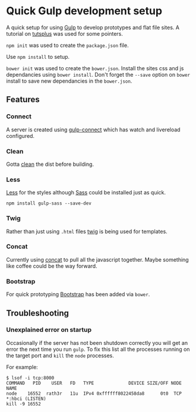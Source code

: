 # Quick Gulp development setup

A quick setup for using [Gulp][1] to develop prototypes and
flat file sites. A tutorial on [tutsplus][2] was used for some pointers.

`npm init` was used to create the `package.json` file.

Use `npm install` to setup.

`bower init` was used to create the `bower.json`. Install the sites css and js
dependancies using `bower install`. Don't forget the `--save` option on `bower`
install to save new dependancies in the `bower.json`.

## Features

### Connect

A server is created using [gulp-connect][3] which has watch and livereload
configured.

### Clean

Gotta [clean][8] the dist before building.

### Less

[Less][4] for the styles although [Sass][5] could be installed just as quick.

    npm install gulp-sass --save-dev

### Twig

Rather than just using `.html` files [twig][6] is being used for templates.

### Concat

Currently using [concat][7] to pull all the javascript together. Maybe something
like coffee could be the way forward.

### Bootstrap

For quick prototyping [Bootstrap][9] has been added via `bower`.

## Troubleshooting

### Unexplained error on startup

Occasionally if the server has not been shutdown correctly you will get an error
the next time you run `gulp`. To fix this list all the processes running on the
target port and `kill` the `node` processes.

For example:

    $ lsof -i tcp:8000
    COMMAND   PID    USER   FD   TYPE             DEVICE SIZE/OFF NODE NAME
    node    16552  rath3r   11u  IPv4 0xffffff8022458da8      0t0  TCP *:hbci (LISTEN)
    kill -9 16552

[1]:http://gulpjs.com/
[2]:http://code.tutsplus.com/tutorials/gulp-as-a-development-web-server--cms-20903
[3]:https://www.npmjs.com/package/gulp-connect
[4]:https://www.npmjs.com/package/gulp-less
[5]:https://www.npmjs.com/package/gulp-sass
[6]:https://www.npmjs.com/package/gulp-twig
[7]:https://github.com/contra/gulp-concat
[8]:https://www.npmjs.com/package/gulp-clean
[9]:http://getbootstrap.com/
